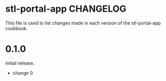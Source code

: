 # stl-portal-app CHANGELOG

This file is used to list changes made in each version of the stl-portal-app cookbook.

# 0.1.0

Initial release.

- change 0
